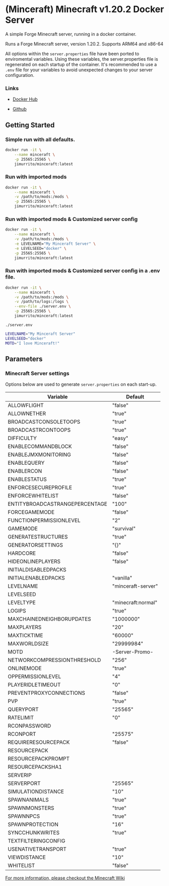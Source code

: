 # (Minceraft) Minecraft v1.20.2 Docker Server
A simple Forge Minecraft server, running in a docker container.

Runs a Forge Minecraft server, version 1.20.2.
Supports ARM64 and x86-64

All options within the `server.properties` file have been ported to enviromental variables. Using these variables, the server.properties file is regenerated on each startup of the container. It's recommended to use a `.env` file for your variables to avoid unexpected changes to your server configuration.

### Links

- [Docker Hub](https://hub.docker.com/r/jimurrito/minceraft)

- [Github](https://github.com/jimurrito/minceraft)

## Getting Started

### Simple run with all defaults.
```bash
docker run -it \
    --name minceraft \
    -p 25565:25565 \
    jimurrito/minceraft:latest
```

### Run with imported mods
```bash
docker run -it \
    --name minceraft \
    -v /path/to/mods:/mods \
    -p 25565:25565 \
    jimurrito/minceraft:latest
```


### Run with imported mods & Customized server config
```bash
docker run -it \
    --name minceraft \
    -v /path/to/mods:/mods \
    -e LEVELNAME="My Minceraft Server" \
    -e LEVELSEED="docker" \
    -p 25565:25565 \
    jimurrito/minceraft:latest
```


### Run with imported mods & Customized server config in a .env file.
```bash
docker run -it \
    --name minceraft \
    -v /path/to/mods:/mods \
    -v /path/to/logs:/logs \
    --env-file ./server.env \
    -p 25565:25565 \
    jimurrito/minceraft:latest
```

`./server.env`
```bash
LEVELNAME="My Minceraft Server"
LEVELSEED="docker"
MOTD="I love Minceraft!"
```

## Parameters

### Minecraft Server settings 
Options below are used to generate `server.properties` on each start-up.

| Variable | Default |
| --- | --- |
| ALLOWFLIGHT | "false" |
| ALLOWNETHER | "true" |
| BROADCASTCONSOLETOOPS | "true" |
| BROADCASTRCONTOOPS | "true" |
| DIFFICULTY | "easy" |
| ENABLECOMMANDBLOCK | "false" |
| ENABLEJMXMONITORING | "false" |
| ENABLEQUERY | "false" |
| ENABLERCON | "false" |
| ENABLESTATUS | "true" |
| ENFORCESECUREPROFILE | "true" |
| ENFORCEWHITELIST | "false" |
| ENTITYBROADCASTRANGEPERCENTAGE | "100" |
| FORCEGAMEMODE | "false" |
| FUNCTIONPERMISSIONLEVEL | "2" |
| GAMEMODE | "survival" |
| GENERATESTRUCTURES | "true" |
| GENERATORSETTINGS | "{}" |
| HARDCORE | "false" |
| HIDEONLINEPLAYERS | "false" |
| INITIALDISABLEDPACKS |  |
| INITIALENABLEDPACKS | "vanilla" |
| LEVELNAME | "minceraft-server" |
| LEVELSEED |  |
| LEVELTYPE | "minecraft:normal" |
| LOGIPS | "true" |
| MAXCHAINEDNEIGHBORUPDATES | "1000000" |
| MAXPLAYERS | "20" |
| MAXTICKTIME | "60000" |
| MAXWORLDSIZE | "29999984" |
| MOTD | -Server-Promo- |
| NETWORKCOMPRESSIONTHRESHOLD | "256" |
| ONLINEMODE | "true" |
| OPPERMISSIONLEVEL | "4" |
| PLAYERIDLETIMEOUT | "0" |
| PREVENTPROXYCONNECTIONS | "false" |
| PVP | "true" |
| QUERYPORT | "25565" |
| RATELIMIT | "0" |
| RCONPASSWORD |  |
| RCONPORT | "25575" |
| REQUIRERESOURCEPACK | "false" |
| RESOURCEPACK |  |
| RESOURCEPACKPROMPT |  |
| RESOURCEPACKSHA1 |  |
| SERVERIP |  |
| SERVERPORT | "25565" |
| SIMULATIONDISTANCE | "10" |
| SPAWNANIMALS | "true" |
| SPAWNMONSTERS | "true" |
| SPAWNNPCS | "true" |
| SPAWNPROTECTION | "16" |
| SYNCCHUNKWRITES | "true" |
| TEXTFILTERINGCONFIG |  |
| USENATIVETRANSPORT | "true" |
| VIEWDISTANCE | "10" |
| WHITELIST | "false" |


[For more information, please checkout the Minecraft Wiki](https://minecraft.fandom.com/wiki/Server.properties)
